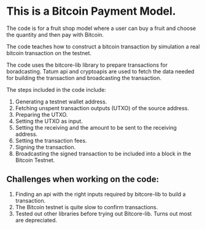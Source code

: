 # This is a Bitcoin Payment Model.

The code is for a fruit shop model where a user can buy a fruit and choose the quantity and then pay with Bitcoin.

The code teaches how to construct a bitcoin transaction by simulation a real bitcoin transaction on the testnet.

The code uses the bitcore-lib library to prepare transactions for boradcasting. Tatum api and cryptoapis are used to fetch the data needed for building the transaction and broadcasting the transaction.

The steps included in the code include:
1. Generating a testnet wallet address.
2. Fetching unspent transaction outputs (UTXO) of the source address.
3. Preparing the UTXO.
4. Setting the UTXO as input.
5. Setting the receiving and the amount to be sent to the receiving address.
6. Setting the transaction fees.
7. Signing the transaction.
8. Broadcasting the signed transaction to be included into a block in the Bitcoin Testnet.

## Challenges when working on the code:
1. Finding an api with the right inputs required by bitcore-lib to build a transaction.
2. The Bitcoin testnet is quite slow to confirm transactions.
3. Tested out other libraries before trying out Bitcore-lib. Turns out most are depreciated.








